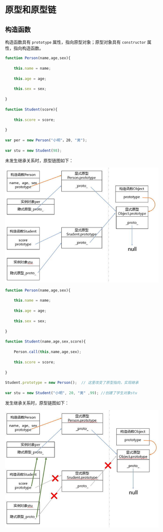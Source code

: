 # 原型和原型链

## 构造函数

构造函数具有 `prototype` 属性，指向原型对象；原型对象具有 `constructor` 属性，指向构造函数。

```javascript
function Person(name,age,sex){

    this.name = name;

    this.age = age;

    this.sex = sex;

}

function Student(score){

    this.score = score;

}

var per = new Person("小明"，20, "男");

var stu = new Student(98);
```

未发生继承关系时，原型链图如下：

![](img-storage/proto01.jpg)

```javascript
function Person(name,age,sex){
 
    this.name = name;

    this.age = age;

    this.sex = sex;

}

function Student(name,age,sex,score){

    Person.call(this,name,age,sex);  

    this.score = score;

}

Student.prototype = new Person();  // 这里改变了原型指向，实现继承
 
var stu = new Student("小明", 20, "男" ,99); //创建了学生对象stu
```

发生继承关系时，原型链图如下：

![](img-storage/proto02.jpg)